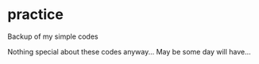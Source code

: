 # practice
Backup of my simple codes


Nothing special about these codes anyway... May be some day will have...
